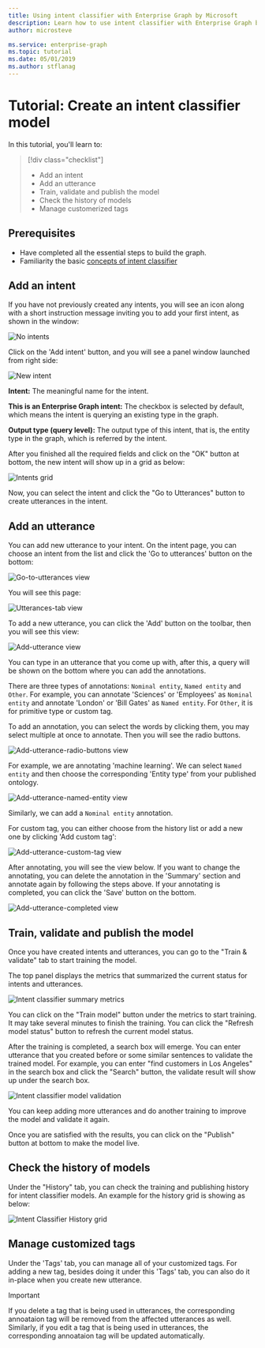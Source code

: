 ```yaml
---
title: Using intent classifier with Enterprise Graph by Microsoft
description: Learn how to use intent classifier with Enterprise Graph by Microsoft
author: microsteve

ms.service: enterprise-graph
ms.topic: tutorial
ms.date: 05/01/2019
ms.author: stflanag
---
```


# Tutorial: Create an intent classifier model

In this tutorial, you'll learn to:

> [!div class="checklist"]
> * Add an intent
> * Add an utterance
> * Train, validate and publish the model
> * Check the history of models
> * Manage customerized tags

## Prerequisites

- Have completed all the essential steps to build the graph.
- Familiarity the basic [concepts of intent classifier](intent-classifier-overview.md)

## Add an intent

If you have not previously created any intents, you will see an icon along with a short instruction message inviting you to add your first intent, as shown in the window:

![No intents](./media/intent-classifier-tutorial/no-intents-message.png)

Click on the 'Add intent' button, and you will see a panel window launched from right side:

![New intent](./media/intent-classifier-tutorial/add-intent.png)

**Intent:** The meaningful name for the intent.

**This is an Enterprise Graph intent:** The checkbox is selected by default, which means the intent is querying an existing type in the graph.

**Output type (query level):** The output type of this intent, that is, the entity type in the graph, which is referred by the intent.

After you finished all the required fields and click on the "OK" button at bottom, the new intent will show up in a grid as below:

![Intents grid](./media/intent-classifier-tutorial/intent-grid.png)

Now, you can select the intent and click the "Go to Utterances" button to create utterances in the intent.

## Add an utterance

You can add new utterance to your intent. On the intent page, you can choose an intent from the list and click the 'Go to utterances' button on the bottom:

![Go-to-utterances view](media/intent-classifier/go-to-utterances.png)

You will see this page:

![Utterances-tab view](media/intent-classifier/utterances-tab.png)

To add a new utterance, you can click the 'Add' button on the toolbar, then you will see this view:

![Add-utterance view](media/intent-classifier/add-utterance.png)

You can type in an utterance that you come up with, after this, a query will be shown on the bottom where you can add the annotations. 

There are three types of annotations: ```Nominal entity```, ```Named entity``` and ```Other```. For example, you can annotate 'Sciences' or 'Employees' as ```Nominal entity``` and annotate 'London' or 'Bill Gates' as ```Named entity```. For ```Other```, it is for primitive type or custom tag.

To add an annotation, you can select the words by clicking them, you may select multiple at once to annotate. Then you will see the radio buttons.

![Add-utterance-radio-buttons view](media/intent-classifier/add-utterance-radio-buttons.png)

For example, we are annotating 'machine learning'. We can select ```Named entity``` and then choose the corresponding 'Entity type' from your published ontology. 

![Add-utterance-named-entity view](media/intent-classifier/add-utterance-named-entity.png)

Similarly, we can add a ```Nominal entity``` annotation.

For custom tag, you can either choose from the history list or add a new one by clicking 'Add custom tag':

![Add-utterance-custom-tag view](media/intent-classifier/add-utterance-custom-tag.png)

After annotating, you will see the view below. If you want to change the annotating, you can delete the annotation in the 'Summary' section and annotate again by following the steps above. If your annotating is completed, you can click the 'Save' button on the bottom.

![Add-utterance-completed view](media/intent-classifier/add-utterance-completed.png)

## Train, validate and publish the model

Once you have created intents and utterances, you can go to the "Train & validate" tab to start training the model.

The top panel displays the metrics that summarized the current status for intents and utterances. 

![Intent classifier summary metrics](./media/intent-classifier-tutorial/ic-summary-metrics.png)

You can click on the "Train model" button under the metrics to start training. It may take several minutes to finish the training. You can click the "Refresh model status" button to refresh the current model status.

After the training is completed, a search box will emerge. You can enter utterance that you created before or some similar sentences to validate the trained model. For example, you can enter "find customers in Los Angeles" in the search box and click the "Search" button, the validate result will show up under the search box. 

![Intent classifier model validation](./media/intent-classifier-tutorial/validate-model.png)

You can keep adding more utterances and do another training to improve the model and validate it again.

Once you are satisfied with the results, you can click on the "Publish" button at bottom to make the model live.

## Check the history of models

Under the "History" tab, you can check the training and publishing history for intent classifier models. An example for the history grid is showing as below:

![Intent Classifier History grid](./media/intent-classifier-tutorial/icModel-history-grid.png)

## Manage customized tags

Under the 'Tags' tab, you can manage all of your customized tags. For adding a new tag, besides doing it under this 'Tags' tab, you can also do it in-place when you create new utterance.

> [!IMPORTANT]
> If you delete a tag that is being used in utterances, the corresponding annoataion tag will be removed from the affected utterances as well.
> Similarly, if you edit a tag that is being used in utterances, the corresponding annoataion tag will be updated automatically.